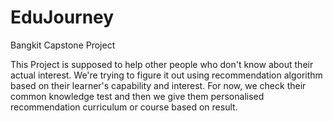 # EduJourney
Bangkit Capstone Project


This Project is supposed to help other people who don't know about their actual interest. We're trying to figure it out using recommendation algorithm based on their learner's capability and interest. For now, we check their common knowledge test and then we give them personalised recommendation curriculum or course based on result.

